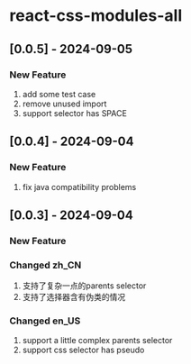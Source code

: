 # react-css-modules-all

## [0.0.5] - 2024-09-05

### New Feature
1. add some test case
2. remove unused import
3. support selector has SPACE


## [0.0.4] - 2024-09-04

### New Feature

1. fix java compatibility problems

## [0.0.3] - 2024-09-04

### New Feature 

### Changed zh_CN
1. 支持了复杂一点的parents selector
2. 支持了选择器含有伪类的情况

### Changed en_US
1. support a little complex parents selector
2. support css selector has pseudo 
